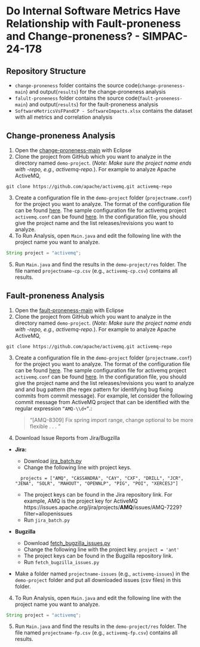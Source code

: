 # Do Internal Software Metrics Have Relationship with Fault-proneness and Change-proneness? - SIMPAC-24-178

## Repository Structure
- ```change-proneness``` folder contains the source code(```change-proneness-main```) and output(```results```) for the change-proneness analysis
- ```falult-proneness``` folder contains the source code(```fault-proneness-main```) and output(```results```) for the fault-proneness analysis
- ```SoftwareMetricsVsFPandCP - SoftwareImpacts.xlsx``` contains the dataset with all metrics and correlation analysis

## Change-proneness Analysis
1. Open the [change-proneness-main](https://github.com/toukir-ahammed/CPnFP_Code/tree/main/change-proneness/change-proneness-main) with Eclipse
2. Clone the project from GitHub which you want to analyze in the directory named ```demo-project```. (_Note: Make sure the project name ends with -repo, e.g., activemq-repo._). For example to analyze Apache ActiveMQ,
```
git clone https://github.com/apache/activemq.git activemq-repo
```
3. Create a configuration file in the ```demo-project``` folder (```projectname.conf```)  for the project you want to analyze. The format of the configuration file can be found [here](https://github.com/toukir-ahammed/CPnFP_Code/blob/main/project.conf). The sample configuration file for activemq project ```activemq.conf``` can be found [here](https://github.com/toukir-ahammed/CPnFP_Code/blob/main/activemq.conf). In the configuration file, you should give the project name and the list releases/revisions you want to analyze.
4. To Run Analysis, open ```Main.java``` and edit the following line with the project name you want to analyze.
```java
String project = "activemq";
```
5. Run ```Main.java``` and find the results in the ```demo-project/res``` folder. The file named ```projectname-cp.csv``` (e.g., ```activemq-cp.csv```) contains all results.

## Fault-proneness Analysis
1. Open the [fault-proneness-main](https://github.com/toukir-ahammed/CPnFP_Code/tree/main/fault-proneness/fault-proneness-main) with Eclipse
2. Clone the project from GitHub which you want to analyze in the directory named ```demo-project```. (_Note: Make sure the project name ends with -repo, e.g., activemq-repo._). For example to analyze Apache ActiveMQ,
```
git clone https://github.com/apache/activemq.git activemq-repo
```
3. Create a configuration file in the ```demo-project``` folder (```projectname.conf```)  for the project you want to analyze. The format of the configuration file can be found [here](https://github.com/toukir-ahammed/CPnFP_Code/blob/main/project.conf). The sample configuration file for activemq project ```activemq.conf``` can be found [here](https://github.com/toukir-ahammed/CPnFP_Code/blob/main/activemq.conf). In the configuration file, you should give the project name and the list releases/revisions you want to analyze and and bug pattern (the regex pattern for identifying bug fixing commits from commit message). For example, let consider the following commit message from ActiveMQ project that can be identified with the regular expression ```“AMQ-\\d+”```.:
    >“[AMQ-8309] Fix spring import range, change optional to be more flexible . . . ”

4. Download Issue Reports from Jira/Bugzilla
  - **Jira:**
      - Download [jira_batch.py](https://gist.github.com/toukir-ahammed/3dd6db6437f8e32e64acea232414aafb#file-jira_batch-py)
      - Change the following line with project keys.
    ```
      projects = ["AMQ", "CASSANDRA", "CAY", "CXF", "DRILL", "JCR", "JENA", "SOLR", "MAHOUT", "OPENNLP", "PIG", "POI", "XERCESJ"]
    ```
      - The project keys can be found in the Jira repository link. For example,  AMQ is the project key for ActiveMQ
         ht<span>tps://issues.apache.org/jira/projects/**AMQ**/issues/AMQ-7229?filter=allopenissues
      - Run ```jira_batch.py```
  - **Bugzilla**
      - Download [fetch_bugzilla_issues.py](https://gist.github.com/toukir-ahammed/3dd6db6437f8e32e64acea232414aafb#file-fetch_bugzilla_issues-py)
      - Change the following line with the project key.
        ```project = 'ant'```
      - The project keys can be found in the Bugzilla repository link.
      - Run ```fetch_bugzilla_issues.py```
  
  - Make a folder named ```projectname-issues``` (e.g., ```activemq-issues```) in the ```demo-project``` folder and put all downloaded issues (csv files) in this folder.

4. To Run Analysis, open ```Main.java``` and edit the following line with the project name you want to analyze.
```java
String project = "activemq";
```
5. Run ```Main.java``` and find the results in the ```demo-project/res``` folder. The file named ```projectname-fp.csv``` (e.g., ```activemq-fp.csv```) contains all results.

